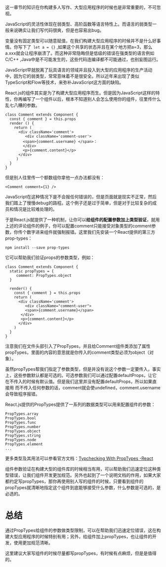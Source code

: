 这一章节的知识在你构建多人写作、大型应用程序的时候也是非常重要的，不可忽视。

JavaScript的灵活性体现在弱类型、高阶函数等语言特性上。而语言的弱类型一般来说确实让我们写代码很爽，但是也容易出bug。


变量没有固定类型可以随意赋值，在我们构建大型应用程序的时候并不是什么好事情。你写下了` let a = {}` ,如果这个共享的状态并且在某个地方把a=3，那么a.xxx就会让程序崩溃了。而这种非常隐晦但是低级的错误在强类型的语言例如C/C++ ,Java中是不可能发生的，这些代码连编译都不可能通过，也别妄图运行。

JavaScript早就脱离了玩具语言的领域并且投入到大型的应用程序的生产活动中，因为它的弱类型，常常意味着不是很安全。所以近年来出现了类似TypeScript和Flow等技术，来弥补JavaScript这方面的缺陷。

React.js的组件其实是为了构建大型应用程序而生。但是因为JavaScript这样的特性，你再编写了一个组件以后，根本不知道别人会怎么使用你的组件，往里传什么乱七八糟的参数。

    class Comment extends Component {
      const { comment } = this.props
      render () {
	    return (
	      <div className='comment'>
	   		 <div className='comment-user'>
	      	<span>{comment.username} </span>：
	    	</div>
	    	<p>{comment.content}</p>
	      </div>
   		 )
      }
    }

但是别人往里传一个额数组你拿他一点办法都没有：

    <Comment comment={1} /> 

JavaScript在这种情况下是不会报任何错误的，但是页面就是现实不正常，然后我们踏上了慢慢debug的路程。这个例子还是过于简单，但是对于比较复杂的成员和情况是比较难处理的。

于是React.js就提供了一种机制，让你可以**给组件的配置参数加上类型验证**，就用上述的评论组件的例子，你可以配置comment只能接受对象类型的comment参数，你传个数字进来组件就强制报错。这里我们先安装一个React提供的第三方prop-types：

    npm install --save prop-types


它可以帮助我们验证props的参数类型，例如：

    class Comment extends Component {
      static propTypes = {
   		 comment: PropTypes.object
      }
    
      render() {
	    const { comment } = this.props
	    return (
	      <div className='comment'>
	   		 <div className="comment-user">
	     	 <span>{comment.username}</span>
		   </div>
		   <p>{comment.content}</p>
	      </div>
	    )
      }
    }

注意我们在文件头部引入了PropTypes，并且给Comment组件类添加了属性propTypes，里面的内容的意思就是你传入的comment类型必须为object（对象）。

虽然propTypes帮我们指定了参数类型，但是并没有说这个参数一定要传入，事实上，这些参数默认都是可选的。可选参数我们可以通过配置defaultProps，让它在不传入的时候有默认值。但是我们这里并没有配置defaultProps，所以如果直接用<Comment /> 而不传入任何参数的话，comment就会使undefined，comment.username会导致程序报错。

React.js提供的PropTypes提供了一系列的数据类型可以用来配置组件的参数：
    
    PropTypes.array
    PropTypes.bool
    PropTypes.func
    PropTypes.number
    PropTypes.object
    PropTypes.string
    PropTypes.node
    PropTypes.element
    ...

更多类型及其用法可以参看官方文档：[Typchecking With PropTypes -React](https://facebook.github.io/react/docs/typechecking-with-proptypes.html)

组件参数验证在构建大型的组件库的时候相当有用，可以帮助我们迅速定位这种类型错误，让我们组件开发更加规范。另外也起到了一个说明文档的作用，如果大家都约定写propTypes，那你再使用别人写的组件的时候，只要看到组件的propTypes就清晰地指定这个组件到底能够接受什么参数，什么参数是可选的，是必选的。

# 总结

通过PropTypes给组件的参数做类型限制，可以在帮助我们迅速定位错误，这在构建大型应用程序的时候特别有用；另外，给组件加上propTypes，也让组件的开发，使用更加规范清晰。

这里建议大家写组件的时候尽量都写propTypes，有时候有点麻烦，但是是值得的。